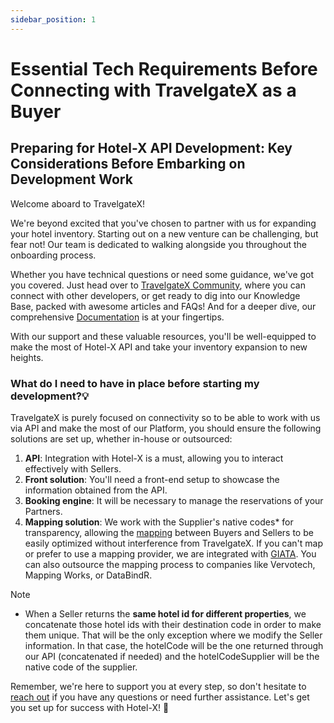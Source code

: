 ```yaml
---
sidebar_position: 1
---
```


# Essential Tech Requirements Before Connecting with TravelgateX as a Buyer

## Preparing for Hotel-X API Development: Key Considerations Before Embarking on Development Work

Welcome aboard to TravelgateX!

We're beyond excited that you've chosen to partner with us for expanding your hotel inventory. Starting out on a new venture can be challenging, but fear not! Our team is dedicated to walking alongside you throughout the onboarding process.

Whether you have technical questions or need some guidance, we've got you covered. Just head over to [TravelgateX Community](https://community.travelgatex.com/), where you can connect with other developers, or get ready to dig into our Knowledge Base, packed with awesome articles and FAQs! And for a deeper dive, our comprehensive [Documentation](https://docs.travelgatex.com/connectiontypesbuyers/hotel-x/) is at your fingertips.

With our support and these valuable resources, you'll be well-equipped to make the most of Hotel-X API and take your inventory expansion to new heights.

### What do I need to have in place before starting my development?💡

TravelgateX is purely focused on connectivity so to be able to work with us via API and make the most of our Platform, you should ensure the following solutions are set up, whether in-house or outsourced:

1. **API**: Integration with Hotel-X is a must, allowing you to interact effectively with Sellers.
1. **Front solution**: You'll need a front-end setup to showcase the information obtained from the API.
1. **Booking engine**: It will be necessary to manage the reservations of your Partners.
1. **Mapping solution**: We work with the Supplier's native codes* for transparency, allowing the [mapping](https://knowledge.travelgate.com/content-mapping) between Buyers and Sellers to be easily optimized without interference from TravelgateX. If you can't map or prefer to use a mapping provider, we are integrated with [GIATA](https://knowledge.travelgate.com/giata-solutions). You can also outsource the mapping process to companies like Vervotech, Mapping Works, or DataBindR.

> [!NOTE]
>* When a Seller returns the **same hotel id for different properties**, we concatenate those hotel ids with their destination code in order to make them unique. That will be the only exception where we modify the Seller information. In that case, the hotelCode will be the one returned through our API (concatenated if needed) and the hotelCodeSupplier will be the native code of the supplier.

Remember, we're here to support you at every step, so don't hesitate to [reach out](https://knowledge.travelgate.com/guidelines-for-submitting-a-ticket-to-our-support-team) if you have any questions or need further assistance. Let's get you set up for success with Hotel-X! 🚀